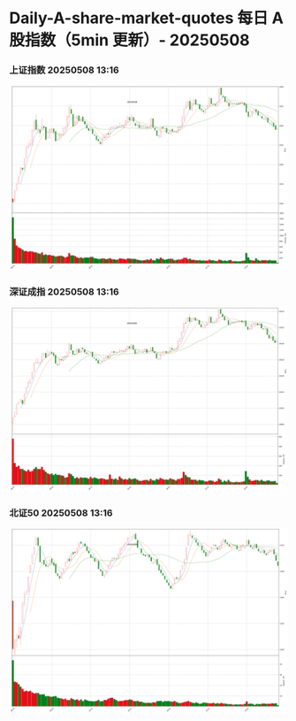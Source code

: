 
# Daily-A-share-market-quotes 每日 A 股指数（5min 更新）- 20250508

### 上证指数 20250508 13:16
![](./fig/2025/5/20250508-sh000001.png)

### 深证成指 20250508 13:16
![](./fig/2025/5/20250508-sz399001.png)

### 北证50 20250508 13:16
![](./fig/2025/5/20250508-bj899050.png)
